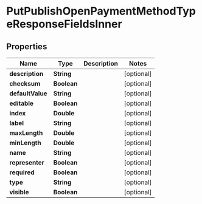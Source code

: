 

# PutPublishOpenPaymentMethodTypeResponseFieldsInner


## Properties

| Name | Type | Description | Notes |
|------------ | ------------- | ------------- | -------------|
|**description** | **String** |  |  [optional] |
|**checksum** | **Boolean** |  |  [optional] |
|**defaultValue** | **String** |  |  [optional] |
|**editable** | **Boolean** |  |  [optional] |
|**index** | **Double** |  |  [optional] |
|**label** | **String** |  |  [optional] |
|**maxLength** | **Double** |  |  [optional] |
|**minLength** | **Double** |  |  [optional] |
|**name** | **String** |  |  [optional] |
|**representer** | **Boolean** |  |  [optional] |
|**required** | **Boolean** |  |  [optional] |
|**type** | **String** |  |  [optional] |
|**visible** | **Boolean** |  |  [optional] |



